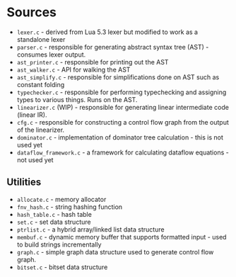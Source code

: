 # Sources

* `lexer.c` - derived from Lua 5.3 lexer but modified to work as a standalone lexer
* `parser.c` - responsible for generating abstract syntax tree (AST) - consumes lexer output.
* `ast_printer.c` - responsible for printing out the AST
* `ast_walker.c` - API for walking the AST
* `ast_simplify.c` - responsible for simplifications done on AST such as constant folding
* `typechecker.c` - responsible for performing typechecking and assigning types to various things. Runs on the AST.
* `linearizer.c` (WIP) - responsible for generating linear intermediate code (linear IR).
* `cfg.c` - responsible for constructing a control flow graph from the output of the linearizer.
* `dominator.c` - implementation of dominator tree calculation - this is not used yet
* `dataflow_framework.c` - a framework for calculating dataflow equations - not used yet

## Utilities

* `allocate.c` - memory allocator
* `fnv_hash.c` - string hashing function
* `hash_table.c` - hash table
* `set.c` - set data structure
* `ptrlist.c` - a hybrid array/linked list data structure
* `membuf.c` - dynamic memory buffer that supports formatted input - used to build strings incrementally
* `graph.c` - simple graph data structure used to generate control flow graph.
* `bitset.c` - bitset data structure

